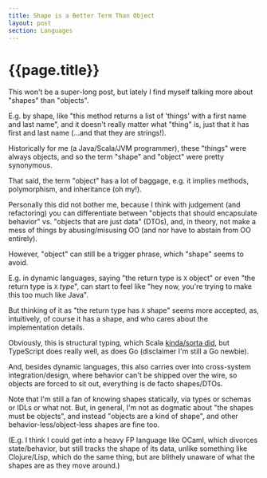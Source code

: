 ```yaml
---
title: Shape is a Better Term Than Object
layout: post
section: Languages
---
```


{{page.title}}
==============

This won't be a super-long post, but lately I find myself talking more about "shapes" than "objects".

E.g. by shape, like "this method returns a list of 'things' with a first name and last name", and it doesn't really matter what "thing" is, just that it has first and last name (...and that they are strings!).

Historically for me (a Java/Scala/JVM programmer), these "things" were always objects, and so the term "shape" and "object" were pretty synonymous.

That said, the term "object" has a lot of baggage, e.g. it implies methods, polymorphism, and inheritance (oh my!).

Personally this did not bother me, because I think with judgement (and refactoring) you can differentiate between "objects that should encapsulate behavior" vs. "objects that are just data" (DTOs), and, in theory, not make a mess of things by abusing/misusing OO (and nor have to abstain from OO entirely).

However, "object" can still be a trigger phrase, which "shape" seems to avoid.

E.g. in dynamic languages, saying "the return type is `X` object" or even "the return type is `X` *type*", can start to feel like "hey now, you're trying to make this too much like Java".

But thinking of it as "the return type has `X` shape" seems more accepted, as, intuitively, of course it has a shape, and who cares about the implementation details.

Obviously, this is structural typing, which Scala [kinda/sorta did](/2011/10/04/why-no-one-uses-scala-structural-typing.html), but TypeScript does really well, as does Go (disclaimer I'm still a Go newbie).

And, besides dynamic languages, this also carries over into cross-system integration/design, where behavior can't be shipped over the wire, so objects are forced to sit out, everything is de facto shapes/DTOs.

Note that I'm still a fan of knowing shapes statically, via types or schemas or IDLs or what not. But, in general, I'm not as dogmatic about "the shapes must be objects", and instead "objects are a kind of shape", and other behavior-less/object-less shapes are fine too.

(E.g. I think I could get into a heavy FP language like OCaml, which divorces state/behavior, but still tracks the shape of its data, unlike something like Clojure/Lisp, which do the same thing, but are blithely unaware of what the shapes are as they move around.)


